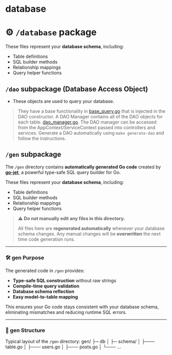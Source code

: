 # database

# ⚙️ `/database` package

These files represent your **database schema**, including:
- Table definitions
- SQL builder methods
- Relationship mappings
- Query helper functions


## `/dao` subpackage (Database Access Object)

- These objects are used to query your database.

> They have a base functionality in [base_query.go](github.com/carsonkrueger/go-htmx-starter/internal/database/dao/base_query.go) that is injected in the DAO constructor.
> A DAO Manager contains all of the DAO objects for each table. [dao_manager.go](github.com/carsonkrueger/go-htmx-starter/internal/database/dao/dao_manager.go).
> The DAO manager can be accessed from the AppContext/ServiceContext passed into controllers and services.
> Generate a DAO automatically using `make generate-dao` and follow the instructions.


## `/gen` subpackage

The `/gen` directory contains **automatically generated Go code** created by [**go-jet**](https://github.com/go-jet/jet), a powerful type-safe SQL query builder for Go.

These files represent your **database schema**, including:
- Table definitions
- SQL builder methods
- Relationship mappings
- Query helper functions

> ⚠️ **Do not manually edit any files in this directory.**
>
> All files here are **regenerated automatically** whenever your database schema changes.
> Any manual changes will be **overwritten** the next time code generation runs.

---

### 🛠 gen Purpose

The generated code in `/gen` provides:
- **Type-safe SQL construction** without raw strings
- **Compile-time query validation**
- **Database schema reflection**
- **Easy model-to-table mapping**

This ensures your Go code stays consistent with your database schema, eliminating mismatches and reducing runtime SQL errors.

---

### 🧩 gen Structure

Typical layout of the `/gen` directory:
gen/
├─ db
│ ├─ schema/
│ ├─── table.go
│ ├─── users.go
│ ├─── posts.go
│ └─── ...
